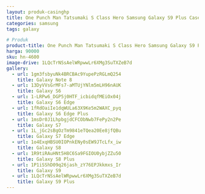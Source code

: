 ```yaml
---
layout: produk-casinghp
title: One Punch Man Tatsumaki S Class Hero Samsung Galaxy S9 Plus Case
categories: samsung
tags: galaxy

# Produk
product-title: One Punch Man Tatsumaki S Class Hero Samsung Galaxy S9 Plus Case
harga: 90000
sku: hn-4600
image-drive: 1LQcTrNSsAelWRpwwLr6XMg3SuTXZeB7d
gallery:
  - url: 1gm3fsbyuNk4BRCBAc9YupePzRGLmQ254
    title: Galaxy Note 8
  - url: 13DyVVsGrMFs7-aMTUjYNlm5mLH96nAUK
    title: Galaxy S6
  - url: 1-LRPw6_DGP5j0HTF_icbidqfMEiOx04j
    title: Galaxy S6 Edge
  - url: 1fRdOaiIe1dqWULa63X9Ke5m2WAXC_pyq
    title: Galaxy S6 Edge Plus
  - url: 1msDr0J1LhpbgjdCFCObNwb7FePy2n2Pe
    title: Galaxy S7
  - url: 1L_jGc2sBgOzTm9841eTQea20Ee8jfQBu
    title: Galaxy S7 Edge
  - url: 1o4ExqHBSU0IOPnkENy0sEW9JTcLfx_iw
    title: Galaxy S8
  - url: 1R9tiRAuHNt5H8C6Sa9FGIOU0ybjZZu50
    title: Galaxy S8 Plus
  - url: 1P1iSShD09q26jash_zY76EPJkkmxs_Ir
    title: Galaxy S9
  - url: 1LQcTrNSsAelWRpwwLr6XMg3SuTXZeB7d
    title: Galaxy S9 Plus
---
```

